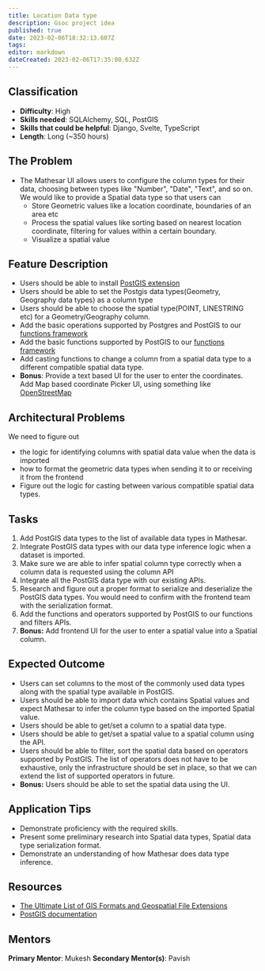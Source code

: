 ```yaml
---
title: Location Data type
description: Gsoc project idea 
published: true
date: 2023-02-06T18:32:13.607Z
tags: 
editor: markdown
dateCreated: 2023-02-06T17:35:00.632Z
---
```



## Classification
- **Difficulty**: High
- **Skills needed**: SQLAlchemy, SQL, PostGIS
- **Skills that could be helpful**: Django, Svelte, TypeScript
- **Length**: Long (~350 hours)

## The Problem
- The Mathesar UI allows users to configure the column types for their data, choosing between types like "Number", "Date", "Text", and so on. 
We would like to provide a Spatial data type so that users can
  - Store Geometric values like a location coordinate, boundaries of an area etc
  - Process the spatial values like sorting based on nearest location coordinate, filtering for values within a certain boundary.
  - Visualize a spatial value 

## Feature Description
- Users should be able to install [PostGIS extension](https://postgis.net/)
- Users should be able to set the Postgis data types(Geometry, Geography data types) as a column type
- Users should be able to choose the spatial type(POINT, LINESTRING etc) for a Geometry/Geography column.
- Add the basic operations supported by Postgres and PostGIS to our [functions framework](https://github.com/centerofci/mathesar/blob/8cad33707fa646bfe17d87da9435ed8123a85097/db/functions/base.py#L70)
- Add the basic functions supported by PostGIS to our [functions framework](https://github.com/centerofci/mathesar/blob/8cad33707fa646bfe17d87da9435ed8123a85097/db/functions/base.py#L70)
- Add casting functions to change a column from a spatial data type to a different compatible spatial data type.
- **Bonus**: Provide a text based UI for the user to enter the coordinates.  Add Map based coordinate Picker UI, using something like [OpenStreetMap](https://www.openstreetmap.org/)

## Architectural Problems
We need to figure out
- the logic for identifying columns with spatial data value when the data is imported
- how to format the geometric data types when sending it to or receiving it from the frontend
- Figure out the logic for casting between various compatible spatial data types.

## Tasks
1. Add PostGIS data types to the list of available data types in Mathesar.
2. Integrate PostGIS data types with our data type inference logic when a dataset is imported.
3. Make sure we are able to infer spatial column type correctly when a column data is requested using the column API
4. Integrate all the PostGIS data type with our existing APIs.
5. Research and figure out a proper format to serialize and deserialize the PostGIS data types. You would need to confirm with the frontend team with the serialization format.
6. Add the functions and operators supported by PostGIS to our functions and filters APIs.
7. **Bonus:** Add frontend UI for the user to enter a spatial value into a Spatial column.

## Expected Outcome
- Users can set columns to the most of the commonly used data types along with the spatial type available in PostGIS.
- Users should be able to import data which contains Spatial values and expect Mathesar to infer the column type based on the imported Spatial value.
- Users should be able to get/set a column to a spatial data type.
- Users should be able to get/set a spatial value to a spatial column using the API.
- Users should be able to filter, sort the spatial data based on operators supported by PostGIS. The list of operators does not have to be exhaustive, only the infrastructure should be set in place, so that we can extend the list of supported operators in future.
- **Bonus:** Users should be able to set the spatial data using the UI.

## Application Tips
- Demonstrate proficiency with the required skills.
- Present some preliminary research into Spatial data types, Spatial data type serialization format.
- Demonstrate an understanding of how Mathesar does data type inference.

## Resources
- [The Ultimate List of GIS Formats and Geospatial File Extensions](https://gisgeography.com/gis-formats/)
- [PostGIS documentation](https://postgis.net/workshops/postgis-intro/)

## Mentors
**Primary Mentor**: Mukesh
**Secondary Mentor(s)**: Pavish 

